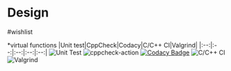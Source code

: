 # Design

 #wishlist
 
 *virtual functions
 |Unit test|CppCheck|Codacy|C/C++ CI|Valgrind|
|:--:|:--:|:--:|:--:|:--:|
![Unit Test](https://github.com/99002610/Analysis_of_Cricketers/workflows/Unit%20Test/badge.svg?branch=main)
![cppcheck-action](https://github.com/99002610/MiniProject_Template/workflows/cppcheck-action/badge.svg)
[![Codacy Badge](https://api.codacy.com/project/badge/Grade/49b6a7b958b74b34bf8be08de6911d85)](https://app.codacy.com/gh/99002610/Analysis_of_Cricketers?utm_source=github.com&utm_medium=referral&utm_content=99002610/Analysis_of_Cricketers&utm_campaign=Badge_Grade)
![C/C++ CI](https://github.com/99002610/Analysis_of_Cricketers/workflows/C/C++%20CI/badge.svg)
![Valgrind](https://github.com/99002610/Analysis_of_Cricketers/workflows/Valgrind/badge.svg?branch=main)
